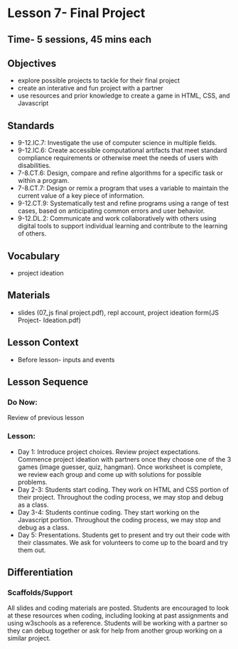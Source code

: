 # Lesson 7- Final Project
## Time- 5 sessions, 45 mins each

## Objectives
* explore possible projects to tackle for their final project
* create an interative and fun project with a partner
* use resources and prior knowledge to create a game in HTML, CSS, and Javascript

## Standards
* 9-12.IC.7: Investigate the use of computer science in multiple fields.
* 9-12.IC.6: Create accessible computational artifacts that meet standard compliance requirements or otherwise meet the needs of users with disabilities.
* 7-8.CT.6: Design, compare and refine algorithms for a specific task or within a program.
* 7-8.CT.7: Design or remix a program that uses a variable to maintain the current value of a key piece of information.
* 9-12.CT.9: Systematically test and refine programs using a range of test cases, based on anticipating common errors and user behavior.
* 9-12.DL.2: Communicate and work collaboratively with others using digital tools to support individual learning and contribute to the learning of others.

## Vocabulary
  * project ideation
  
## Materials
  * slides (07_js final project.pdf), repl account, project ideation form(JS Project- Ideation.pdf)

## Lesson Context
* Before lesson- inputs and events

## Lesson Sequence
### Do Now:
Review of previous lesson
### Lesson:
* Day 1: Introduce project choices. Review project expectations. Commence project ideation with partners once they choose one of the 3 games (image guesser, quiz, hangman). Once worksheet is complete, we review each group and come up with solutions for possible problems.
* Day 2-3: Students start coding. They work on HTML and CSS portion of their project. Throughout the coding process, we may stop and debug as a class.
* Day 3-4: Students continue coding. They start working on the Javascript portion. Throughout the coding process, we may stop and debug as a class.
* Day 5: Presentations. Students get to present and try out their code with their classmates. We ask for volunteers to come up to the board and try them out.

## Differentiation
### Scaffolds/Support
All slides and coding materials are posted. Students are encouraged to look at these resources when coding, including looking at past assignments and using w3schools as a reference. Students will be working with a partner so they can debug together or ask for help from another group working on a similar project.
